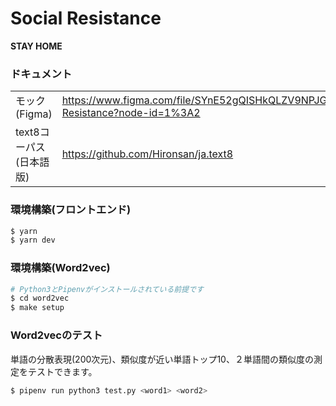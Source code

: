 # Social Resistance

**STAY HOME**

### ドキュメント

|||
|:--|:--|
|モック(Figma)|https://www.figma.com/file/SYnE52gQISHkQLZV9NPJG1/Social-Resistance?node-id=1%3A2|
|text8コーパス(日本語版)|https://github.com/Hironsan/ja.text8|

### 環境構築(フロントエンド)

```bash
$ yarn
$ yarn dev
```

### 環境構築(Word2vec)

```bash
# Python3とPipenvがインストールされている前提です
$ cd word2vec
$ make setup
```

### Word2vecのテスト

単語の分散表現(200次元)、類似度が近い単語トップ10、２単語間の類似度の測定をテストできます。

```bash
$ pipenv run python3 test.py <word1> <word2>
```